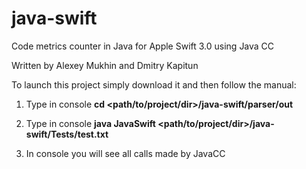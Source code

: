 # java-swift

Code metrics counter in Java for Apple Swift 3.0 using Java CC

Written by Alexey Mukhin and Dmitry Kapitun

To launch this project simply download it and then follow the manual:

1. Type in console  <b>cd <path/to/project/dir>/java-swift/parser/out</b>

2. Type in console <b>java JavaSwift <path/to/project/dir>/java-swift/Tests/test.txt </b>

3. In console you will see all calls made by JavaCC 

